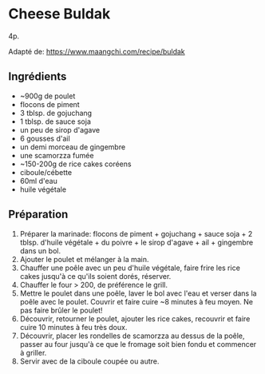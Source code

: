 # Cheese Buldak

4p.

Adapté de: https://www.maangchi.com/recipe/buldak

## Ingrédients

* ~900g de poulet
* flocons de piment
* 3 tblsp. de gojuchang
* 1 tblsp. de sauce soja
* un peu de sirop d'agave
* 6 gousses d'ail
* un demi morceau de gingembre
* une scamorzza fumée
* ~150-200g de rice cakes coréens
* ciboule/cébette
* 60ml d'eau
* huile végétale

## Préparation

1. Préparer la marinade: flocons de piment + gojuchang + sauce soja + 2 tblsp. d'huile végétale + du poivre + le sirop d'agave + ail + gingembre dans un bol.
2. Ajouter le poulet et mélanger à la main.
3. Chauffer une poêle avec un peu d'huile végétale, faire frire les rice cakes jusqu'à ce qu'ils soient dorés, réserver.
4. Chauffer le four > 200, de préférence le grill.
5. Mettre le poulet dans une poêle, laver le bol avec l'eau et verser dans la poêle avec le poulet. Couvrir et faire cuire ~8 minutes à feu moyen. Ne pas faire brûler le poulet!
6. Découvrir, retourner le poulet, ajouter les rice cakes, recouvrir et faire cuire 10 minutes à feu très doux.
7. Découvrir, placer les rondelles de scamorzza au dessus de la poêle, passer au four jusqu'à ce que le fromage soit bien fondu et commencer à griller.
8. Servir avec de la ciboule coupée ou autre.

